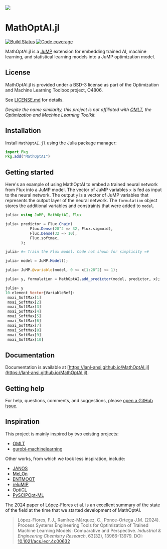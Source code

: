 ![](https://upload.wikimedia.org/wikipedia/commons/2/22/Standing_Moai_at_Ahu_Tongariki%2C_Easter_Island%2C_Pacific_Ocean.jpg)

# MathOptAI.jl

[![Build Status](https://github.com/lanl-ansi/MathOptAI.jl/workflows/CI/badge.svg)](https://github.com/lanl-ansi/MathOptAI.jl/actions?query=workflow%3ACI)
[![Code coverage](https://codecov.io/gh/lanl-ansi/MathOptAI.jl/branch/main/graph/badge.svg)](https://codecov.io/gh/lanl-ansi/MathOptAI.jl)

MathOptAI.jl is a [JuMP](https://jump.dev) extension for embedding trained AI,
machine learning, and statistical learning models into a JuMP optimization
model.

## License

MathOptAI.jl is provided under a BSD-3 license as part of the Optimization and
Machine Learning Toolbox project, O4806.

See [LICENSE.md](https://github.com/lanl-ansi/MathOptAI.jl/blob/main/LICENSE.md)
for details.

_Despite the name similarity, this project is not affiliated with
[OMLT](https://github.com/cog-imperial/OMLT), the Optimization and Machine
Learning Toolkit._

## Installation

Install `MathOptAI.jl` using the Julia package manager:
```julia
import Pkg
Pkg.add("MathOptAI")
```

## Getting started

Here's an example of using MathOptAI to embed a trained neural network from Flux
into a JuMP model. The vector of JuMP variables `x` is fed as input to the
neural network. The output `y` is a vector of JuMP variables that represents the
output layer of the neural network. The `formulation` object stores the
additional variables and constraints that were added to `model`.

```julia
julia> using JuMP, MathOptAI, Flux

julia> predictor = Flux.Chain(
           Flux.Dense(28^2 => 32, Flux.sigmoid),
           Flux.Dense(32 => 10),
           Flux.softmax,
       );

julia> #= Train the Flux model. Code not shown for simplicity =#

julia> model = JuMP.Model();

julia> JuMP.@variable(model, 0 <= x[1:28^2] <= 1);

julia> y, formulation = MathOptAI.add_predictor(model, predictor, x);

julia> y
10-element Vector{VariableRef}:
 moai_SoftMax[1]
 moai_SoftMax[2]
 moai_SoftMax[3]
 moai_SoftMax[4]
 moai_SoftMax[5]
 moai_SoftMax[6]
 moai_SoftMax[7]
 moai_SoftMax[8]
 moai_SoftMax[9]
 moai_SoftMax[10]
```

## Documentation

Documentation is available at
[https://lanl-ansi.github.io/MathOptAI.jl](https://lanl-ansi.github.io/MathOptAI.jl).

## Getting help

For help, questions, comments, and suggestions, please [open a GitHub issue](https://github.com/lanl-ansi/MathOptAI.jl/issues/new).

## Inspiration

This project is mainly inspired by two existing projects:

 * [OMLT](https://github.com/cog-imperial/OMLT)
 * [gurobi-machinelearning](https://github.com/Gurobi/gurobi-machinelearning)

Other works, from which we took less inspiration, include:

 * [JANOS](https://github.com/INFORMSJoC/2020.1023)
 * [MeLOn](https://git.rwth-aachen.de/avt-svt/public/MeLOn)
 * [ENTMOOT](https://github.com/cog-imperial/entmoot)
 * [reluMIP](https://github.com/process-intelligence-research/ReLU_ANN_MILP)
 * [OptiCL](https://github.com/hwiberg/OptiCL)
 * [PySCIPOpt-ML](https://github.com/Opt-Mucca/PySCIPOpt-ML)

The 2024 paper of López-Flores et al. is an excellent summary of the state of
the field at the time that we started development of MathOptAI.

> López-Flores, F.J., Ramírez-Márquez, C., Ponce-Ortega J.M. (2024). Process
> Systems Engineering Tools for Optimization of Trained Machine Learning Models:
> Comparative and Perspective. _Industrial & Engineering Chemistry Research_,
> 63(32), 13966-13979. DOI: [10.1021/acs.iecr.4c00632](https://pubs.acs.org/doi/abs/10.1021/acs.iecr.4c00632)
